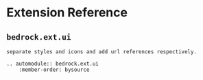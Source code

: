 # Extension Reference

## `bedrock.ext.ui`

```{todo}
separate styles and icons and add url references respectively.
```

```{eval-rst}
.. automodule:: bedrock.ext.ui
    :member-order: bysource
```
